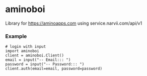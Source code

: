 # aminoboi
Library for https://aminoapps.com using service.narvii.com/api/v1

### Example
```python3
# login with input
import aminoboi
client = aminoboi.Client()
email = input("-- Email::: ")
password = input("-- Password::: ")
client.auth(email=email, password=password)
```
